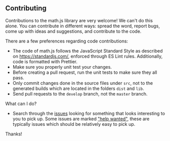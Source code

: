 ## Contributing

Contributions to the math.js library are very welcome! We can't do this alone.
You can contribute in different ways: spread the word, report bugs, come up with
ideas and suggestions, and contribute to the code.

There are a few preferences regarding code contributions:

- The code of math.js follows the JavaScript Standard Style as described on https://standardjs.com/, enforced through ES Lint rules. Additionally, code is formatted with Prettier.
- Make sure you properly unit test your changes.
- Before creating a pull request, run the unit tests to make sure they all pass.
- Only commit changes done in the source files under `src`, not to the generated builds
  which are located in the folders `dist` and `lib`.
- Send pull requests to the `develop` branch, not the `master` branch.

What can I do?

- Search through the [issues](https://github.com/josdejong/mathjs/issues) looking
  for something that looks interesting to you to pick up. Some issues are marked
  ["help wanted"](https://github.com/josdejong/mathjs/issues?q=is%3Aissue+is%3Aopen+label%3A%22help+wanted%22),
  these are typically issues which should be relatively easy to pick up.

Thanks!
